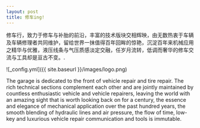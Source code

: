 ```yaml
---
layout: post
title: 修车ing!
---
```


修车行，致力于修车与补胎的前沿，丰富的技术版块交相辉映，由无数热衷于车辆及车辆修理者共同维护，留给世界一抹值得百年回眸的惊艳，沉淀百年来机械应用之精华与优雅，液压线条与气压质感淡定交融，任岁月流转，低调而奢华的修车交流与工具却是亘古不变。.

![_config.yml]({{ site.baseurl }}/images/logo.png)

The garage is dedicated to the front of vehicle repair and tire repair. The rich technical sections complement each other and are jointly maintained by countless enthusiastic vehicle and vehicle repairers, leaving the world with an amazing sight that is worth looking back on for a century, the essence and elegance of mechanical application over the past hundred years, the smooth blending of hydraulic lines and air pressure, the flow of time, low-key and luxurious vehicle repair communication and tools is immutable.
